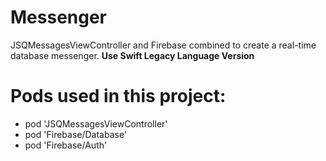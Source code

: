 # Messenger
JSQMessagesViewController and Firebase combined to create a real-time database messenger.
**Use Swift Legacy Language Version**

# Pods used in this project:
* pod 'JSQMessagesViewController'
* pod 'Firebase/Database'
* pod 'Firebase/Auth'
